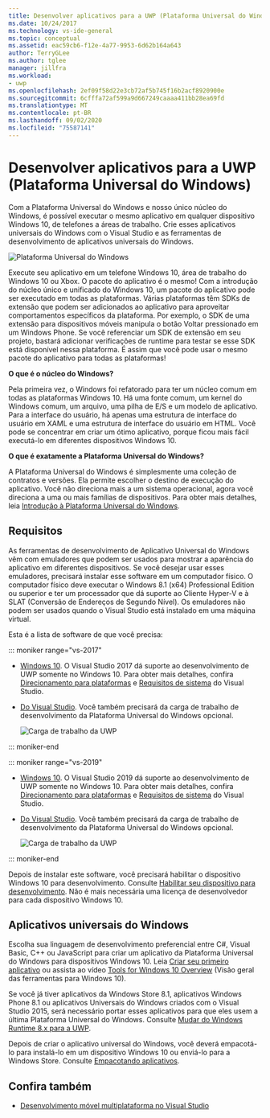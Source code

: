 ```yaml
---
title: Desenvolver aplicativos para a UWP (Plataforma Universal do Windows)
ms.date: 10/24/2017
ms.technology: vs-ide-general
ms.topic: conceptual
ms.assetid: eac59cb6-f12e-4a77-9953-6d62b164a643
author: TerryGLee
ms.author: tglee
manager: jillfra
ms.workload:
- uwp
ms.openlocfilehash: 2ef09f58d22e3cb72af5b745f16b2acf8920900e
ms.sourcegitcommit: 6cfffa72af599a9d667249caaaa411bb28ea69fd
ms.translationtype: MT
ms.contentlocale: pt-BR
ms.lasthandoff: 09/02/2020
ms.locfileid: "75587141"
---
```

# <a name="develop-apps-for-the-universal-windows-platform-uwp"></a>Desenvolver aplicativos para a UWP (Plataforma Universal do Windows)

Com a Plataforma Universal do Windows e nosso único núcleo do Windows, é possível executar o mesmo aplicativo em qualquer dispositivo Windows 10, de telefones a áreas de trabalho. Crie esses aplicativos universais do Windows com o Visual Studio e as ferramentas de desenvolvimento de aplicativos universais do Windows.

![Plataforma Universal do Windows](../cross-platform/media/uwp_coreextensions.png)

Execute seu aplicativo em um telefone Windows 10, área de trabalho do Windows 10 ou Xbox. O pacote do aplicativo é o mesmo! Com a introdução do núcleo único e unificado do Windows 10, um pacote do aplicativo pode ser executado em todas as plataformas. Várias plataformas têm SDKs de extensão que podem ser adicionados ao aplicativo para aproveitar comportamentos específicos da plataforma. Por exemplo, o SDK de uma extensão para dispositivos móveis manipula o botão Voltar pressionado em um Windows Phone. Se você referenciar um SDK de extensão em seu projeto, bastará adicionar verificações de runtime para testar se esse SDK está disponível nessa plataforma. É assim que você pode usar o mesmo pacote do aplicativo para todas as plataformas!

**O que é o núcleo do Windows?**

Pela primeira vez, o Windows foi refatorado para ter um núcleo comum em todas as plataformas Windows 10. Há uma fonte comum, um kernel do Windows comum, um arquivo, uma pilha de E/S e um modelo de aplicativo. Para a interface do usuário, há apenas uma estrutura de interface do usuário em XAML e uma estrutura de interface do usuário em HTML. Você pode se concentrar em criar um ótimo aplicativo, porque ficou mais fácil executá-lo em diferentes dispositivos Windows 10.

**O que é exatamente a Plataforma Universal do Windows?**

A Plataforma Universal do Windows é simplesmente uma coleção de contratos e versões. Ela permite escolher o destino de execução do aplicativo. Você não direciona mais a um sistema operacional, agora você direciona a uma ou mais famílias de dispositivos. Para obter mais detalhes, leia [Introdução à Plataforma Universal do Windows](/windows/uwp/get-started/universal-application-platform-guide).

## <a name="requirements"></a>Requisitos

As ferramentas de desenvolvimento de Aplicativo Universal do Windows vêm com emuladores que podem ser usados para mostrar a aparência do aplicativo em diferentes dispositivos. Se você desejar usar esses emuladores, precisará instalar esse software em um computador físico. O computador físico deve executar o Windows 8.1 (x64) Professional Edition ou superior e ter um processador que dá suporte ao Cliente Hyper-V e à SLAT (Conversão de Endereços de Segundo Nível). Os emuladores não podem ser usados quando o Visual Studio está instalado em uma máquina virtual.

Esta é a lista de software de que você precisa:

::: moniker range="vs-2017"

- [Windows 10](https://support.microsoft.com/help/17777/downloads-for-windows). O Visual Studio 2017 dá suporte ao desenvolvimento de UWP somente no Windows 10. Para obter mais detalhes, confira [Direcionamento para plataformas](/visualstudio/productinfo/vs2017-compatibility-vs) e [Requisitos de sistema](/visualstudio/productinfo/vs2017-system-requirements-vs) do Visual Studio.

- [Do Visual Studio](https://visualstudio.microsoft.com/vs/older-downloads/?utm_medium=microsoft&utm_source=docs.microsoft.com&utm_campaign=vs+2017+download). Você também precisará da carga de trabalho de desenvolvimento da Plataforma Universal do Windows opcional.

     ![Carga de trabalho da UWP](media/uwp_workload.png)

::: moniker-end

::: moniker range="vs-2019"

- [Windows 10](https://support.microsoft.com/help/17777/downloads-for-windows). O Visual Studio 2019 dá suporte ao desenvolvimento de UWP somente no Windows 10. Para obter mais detalhes, confira [Direcionamento para plataformas](/visualstudio/releases/2019/compatibility/) e [Requisitos de sistema](/visualstudio/releases/2019/system-requirements/) do Visual Studio.

- [Do Visual Studio](https://visualstudio.microsoft.com/downloads). Você também precisará da carga de trabalho de desenvolvimento da Plataforma Universal do Windows opcional.

     ![Carga de trabalho da UWP](media/uwp_workload.png)

::: moniker-end

Depois de instalar este software, você precisará habilitar o dispositivo Windows 10 para desenvolvimento. Consulte [Habilitar seu dispositivo para desenvolvimento](/windows/uwp/get-started/enable-your-device-for-development). Não é mais necessária uma licença de desenvolvedor para cada dispositivo Windows 10.

## <a name="universal-windows-apps"></a>Aplicativos universais do Windows

Escolha sua linguagem de desenvolvimento preferencial entre C#, Visual Basic, C++ ou JavaScript para criar um aplicativo da Plataforma Universal do Windows para dispositivos Windows 10. Leia [Criar seu primeiro aplicativo](/windows/uwp/get-started/your-first-app) ou assista ao vídeo [Tools for Windows 10 Overview](https://channel9.msdn.com/Series/ConnectOn-Demand/229) (Visão geral das ferramentas para Windows 10).

Se você já tiver aplicativos da Windows Store 8.1, aplicativos Windows Phone 8.1 ou aplicativos Universais do Windows criados com o Visual Studio 2015, será necessário portar esses aplicativos para que eles usem a última Plataforma Universal do Windows. Consulte [Mudar do Windows Runtime 8.x para a UWP](/windows/uwp/porting/w8x-to-uwp-root).

Depois de criar o aplicativo universal do Windows, você deverá empacotá-lo para instalá-lo em um dispositivo Windows 10 ou enviá-lo para a Windows Store. Consulte [Empacotando aplicativos](/windows/uwp/packaging/index).

## <a name="see-also"></a>Confira também

- [Desenvolvimento móvel multiplataforma no Visual Studio](../cross-platform/cross-platform-mobile-development-in-visual-studio.md)
